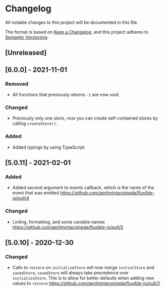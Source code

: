 # Changelog

All notable changes to this project will be documented in this file.

The format is based on [Keep a Changelog](https://keepachangelog.com/en/1.0.0/),
and this project adheres to [Semantic Versioning](https://semver.org/spec/v2.0.0.html).

## [Unreleased]

## [6.0.0] - 2021-11-01

### Removed

- All functions that previously returns `-1` are now void.

### Changed

- Previously only one store, now you can create self-contained stores by calling `createStore()`.

### Added

- Added typings by using TypeScript

## [5.0.11] - 2021-02-01

### Added

- Added second argument to events callback, which is the name of the event that was emitted https://github.com/aprilmintacpineda/fluxible-js/pull/4

### Changed

- Linting, formatting, and some variable names https://github.com/aprilmintacpineda/fluxible-js/pull/5

## [5.0.10] - 2020-12-30

### Changed

- Calls to `restore` on `initializeStore` will now merge `initialStore` and `savedStore`; `savedStore` will always take precedence over `initializeStore`. This is to allow for better defaults when adding new values to `restore` https://github.com/aprilmintacpineda/fluxible-js/pull/3

